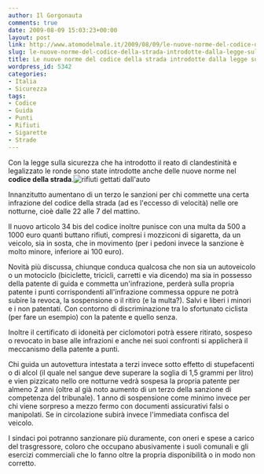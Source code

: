 ```yaml
---
author: Il Gorgonauta
comments: true
date: 2009-08-09 15:03:23+00:00
layout: post
link: http://www.atomodelmale.it/2009/08/09/le-nuove-norme-del-codice-della-strada-introdotte-dalla-legge-sulla-sicurezza/
slug: le-nuove-norme-del-codice-della-strada-introdotte-dalla-legge-sulla-sicurezza
title: Le nuove norme del codice della strada introdotte dalla legge sulla sicurezza.
wordpress_id: 5342
categories:
- Italia
- Sicurezza
tags:
- Codice
- Guida
- Punti
- Rifiuti
- Sigarette
- Strade
---
```


Con la legge sulla sicurezza che ha introdotto il reato di clandestinità e legalizzato le ronde sono state introdotte anche delle nuove norme nel **codice della strada**.![rifiuti gettati dall'auto](http://www.atomodelmale.it/wp-content/uploads/2009/08/rifiuti-gettati-dallauto-300x225.jpg)

Innanzitutto aumentano di un terzo le sanzioni per chi commette una certa infrazione del codice della strada (ad es l'eccesso di velocità) nelle ore notturne, cioè dalle 22 alle 7 del mattino.

Il nuovo articolo 34 bis del codice inoltre punisce con una multa da 500 a 1000 euro quanti buttano rifiuti, compresi i mozziconi di sigaretta, da un veicolo, sia in sosta, che in movimento (per i pedoni invece la sanzione è molto minore, inferiore ai 100 euro).

Novità più discussa, chiunque conduca qualcosa che non sia un autoveicolo o un motociclo (biciclette, tricicli, carretti e via dicendo) ma sia in possesso della patente di guida e commetta un'infrazione, perderà sulla propria patente i punti corrispondenti all'infrazione commessa oppure ne potrà subire la revoca, la sospensione o il ritiro (e la multa?). Salvi e liberi i minori e i non patentati. Con contorno di discriminazione tra lo sfortunato ciclista (per fare un esempio) con la patente e quello senza.

<!-- more -->


Inoltre il certificato di idoneità per ciclomotori potrà essere ritirato, sospeso o revocato in base alle infrazioni e anche nei suoi confronti si applicherà il meccanismo della patente a punti.

Chi guida un autovettura intestata a terzi invece sotto effetto di stupefacenti o di alcol (il quale nel sangue deve superare la soglia di 1,5 grammi per litro) e vien pizzicato nello ore notturne vedrà sospesa la propria patente per almeno 2 anni (oltre al già noto aumento di un terzo della sanzione di competenza del tribunale). 1 anno di sospensione come minimo invece per chi viene sorpreso a mezzo fermo con documenti assicurativi falsi o manipolati. Se in circolazione subirà invece l'immediata confisca del veicolo.

I sindaci poi potranno sanzionare più duramente, con oneri e spese a carico del trasgressore, coloro che occupano abusivamente i suoli comunali e gli esercizi commerciali che lo fanno oltre la propria disponibilità o in modo non corretto.
